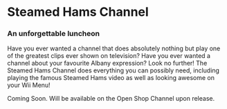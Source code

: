 # Steamed Hams Channel

### An unforgettable luncheon

Have you ever wanted a channel that does absolutely nothing but play one of the greatest clips ever shown on television?
Have you ever wanted a channel about your favourite Albany expression?
Look no further! The Steamed Hams Channel does everything you can possibly need, including playing the famous Steamed Hams video as well as looking awesome on your Wii Menu!

Coming Soon. Will be available on the Open Shop Channel upon release.

